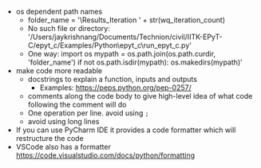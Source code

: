 - os dependent path names
	- folder_name = '\\Results_Iteration ' + str(wq_iteration_count)
	- No such file or directory: '/Users/jaykrishnang/Documents/Technion/civil/IITK-EPyT-C/epyt_c/Examples/Python\\epyt_c\\run_epyt_c.py'
	- One way: 
		import os
		mypath = os.path.join(os.path.curdir, 'folder_name')
		if not os.path.isdir(mypath):
			os.makedirs(mypath)'
- make code more readable
	- docstrings to explain a function, inputs and outputs
		- Examples: https://peps.python.org/pep-0257/
	- comments along the code body to give high-level idea of what code following the comment will do 
	- One operation per line. avoid using `;`
	- avoid using long lines
- If you can use PyCharm IDE it provides a code formatter which will restructure the code
- VSCode also has a formatter https://code.visualstudio.com/docs/python/formatting